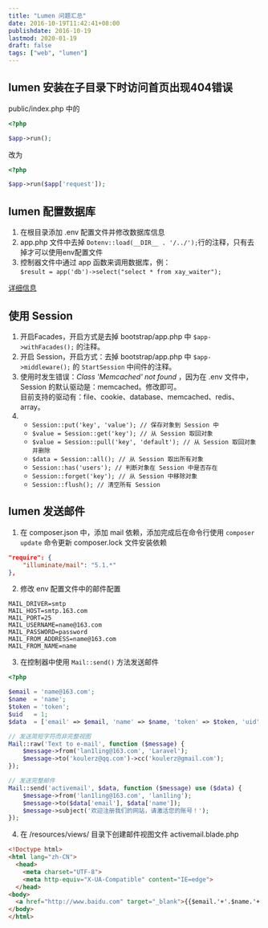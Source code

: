 ```yaml
---
title: "Lumen 问题汇总"
date: 2016-10-19T11:42:41+08:00
publishdate: 2016-10-19
lastmod: 2020-01-19
draft: false
tags: ["web", "lumen"]
---
```

## lumen 安装在子目录下时访问首页出现404错误
public/index.php 中的
```php
<?php

$app->run();
```
改为   
```php
<?php

$app->run($app['request']);
```

## lumen 配置数据库
1. 在根目录添加 .env 配置文件并修改数据库信息
2. app.php 文件中去掉 `Dotenv::load(__DIR__ . '/../');`行的注释，只有去掉才可以使用env配置文件
3. 控制器文件中通过 app 函数来调用数据库，例：    
`$result = app('db')->select("select * from xay_waiter");`

[详细信息](http://laravelacademy.org/post/455.html)

## 使用 Session
1. 开启Facades，开启方式是去掉 bootstrap/app.php 中 `$app->withFacades();` 的注释。
2. 开启 Session，开启方式：去掉 bootstrap/app.php 中 `$app->middleware();` 的 `StartSession` 中间件的注释。
3. 使用时发生错误：*Class 'Memcached' not found* ，因为在 .env 文件中，Session 的默认驱动是：memcached。修改即可。    
目前支持的驱动有：file、cookie、database、memcached、redis、array。
4. 
    - `Session::put('key', 'value'); // 保存对象到 Session 中`    
    - `$value = Session::get('key'); // 从 Session 取回对象`     
    - `$value = Session::pull('key', 'default'); // 从 Session 取回对象并删除`    
    - `$data = Session::all(); // 从 Session 取出所有对象`    
    - `Session::has('users'); // 判断对象在 Session 中是否存在` 
    - `Session::forget('key'); // 从 Session 中移除对象`    
    - `Session::flush(); // 清空所有 Session`

## lumen 发送邮件
1. 在 composer.json 中，添加 mail 依赖，添加完成后在命令行使用 `composer update` 命令更新 composer.lock 文件安装依赖

```json
"require": {
    "illuminate/mail": "5.1.*"
},
```
2. 修改 env 配置文件中的邮件配置

```env
MAIL_DRIVER=smtp
MAIL_HOST=smtp.163.com
MAIL_PORT=25    
MAIL_USERNAME=name@163.com
MAIL_PASSWORD=password
MAIL_FROM_ADDRESS=name@163.com
MAIL_FROM_NAME=name
```

3. 在控制器中使用 `Mail::send()` 方法发送邮件

```php
<?php

$email = 'name@163.com';
$name  = 'name';
$token = 'token';
$uid   = 1;
$data  = ['email' => $email, 'name' => $name, 'token' => $token, 'uid' => $uid];

// 发送简短字符而非完整视图
Mail::raw('Text to e-mail', function ($message) {
    $message->from('lan1ling@163.com', 'Laravel');
    $message->to('koulerz@qq.com')->cc('koulerz@gmail.com');
});

// 发送完整邮件
Mail::send('activemail', $data, function ($message) use ($data) {
    $message->from('lan1ling@163.com', 'lan1ling');
    $message->to($data['email'], $data['name']);
    $message->subject('欢迎注册我们的网站，请激活您的账号！');
});
```
4. 在 /resources/views/ 目录下创建邮件视图文件 activemail.blade.php

```html
<!Doctype html>
<html lang="zh-CN">
  <head>
    <meta charset="UTF-8">
    <meta http-equiv="X-UA-Compatible" content="IE=edge">
  </head>
<body>
  <a href="http://www.baidu.com" target="_blank">{{$email.'+'.$name.'+'.$token.'+'.$uid}}点击激活你的账号</a>
</body>
</html>

```
